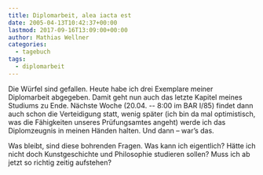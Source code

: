 ```yaml
---
title: Diplomarbeit, alea iacta est
date: 2005-04-13T10:42:37+00:00
lastmod: 2017-09-16T13:09:00+00:00
author: Mathias Wellner
categories:
  - tagebuch
tags:
  - diplomarbeit
---
```

Die Würfel sind gefallen. Heute habe ich drei Exemplare meiner Diplomarbeit abgegeben. Damit geht nun auch das letzte Kapitel meines Studiums zu Ende. Nächste Woche (20.04. -- 8:00 im BAR I/85) findet dann auch schon die Verteidigung statt, wenig später (ich bin da mal optimistisch, was die Fähigkeiten unseres Prüfungsamtes angeht) werde ich das Diplomzeugnis in meinen Händen halten. Und dann &#8211; war&#8217;s das.

Was bleibt, sind diese bohrenden Fragen. Was kann ich eigentlich? Hätte ich nicht doch Kunstgeschichte und Philosophie studieren sollen? Muss ich ab jetzt so richtig zeitig aufstehen?